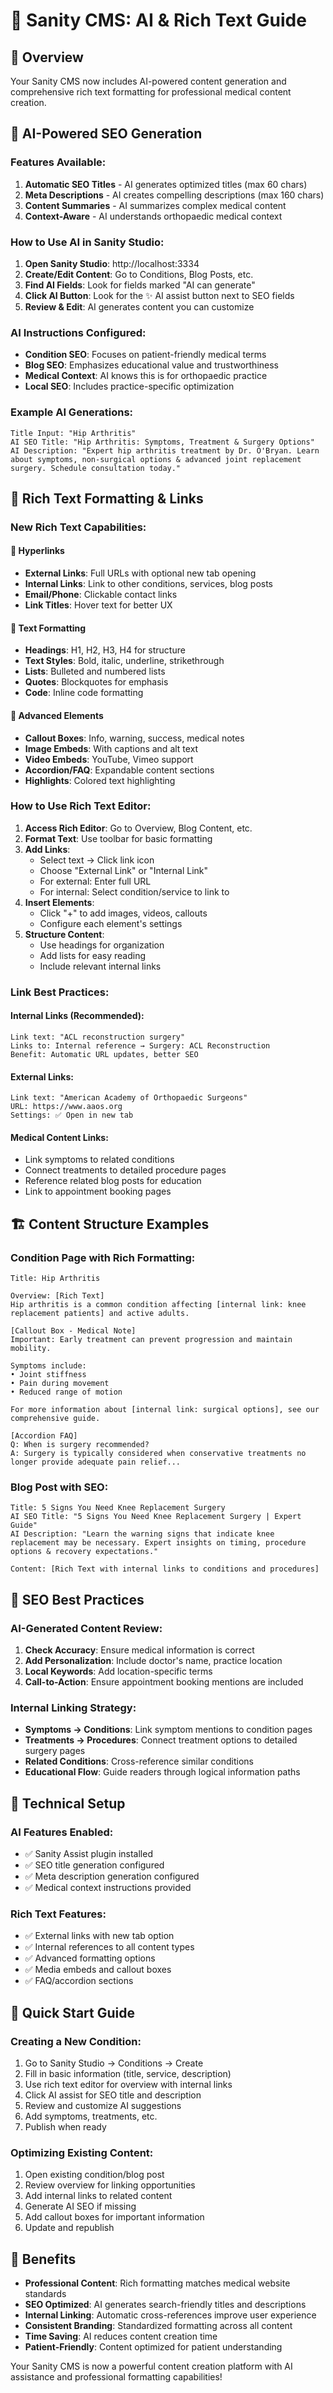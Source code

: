# 🤖 Sanity CMS: AI & Rich Text Guide

## 🎯 Overview

Your Sanity CMS now includes AI-powered content generation and comprehensive rich text formatting for professional medical content creation.

## 🤖 AI-Powered SEO Generation

### Features Available:

1. **Automatic SEO Titles** - AI generates optimized titles (max 60 chars)
2. **Meta Descriptions** - AI creates compelling descriptions (max 160 chars)
3. **Content Summaries** - AI summarizes complex medical content
4. **Context-Aware** - AI understands orthopaedic medical context

### How to Use AI in Sanity Studio:

1. **Open Sanity Studio**: http://localhost:3334
2. **Create/Edit Content**: Go to Conditions, Blog Posts, etc.
3. **Find AI Fields**: Look for fields marked "AI can generate"
4. **Click AI Button**: Look for the ✨ AI assist button next to SEO fields
5. **Review & Edit**: AI generates content you can customize

### AI Instructions Configured:

- **Condition SEO**: Focuses on patient-friendly medical terms
- **Blog SEO**: Emphasizes educational value and trustworthiness
- **Medical Context**: AI knows this is for orthopaedic practice
- **Local SEO**: Includes practice-specific optimization

### Example AI Generations:

```
Title Input: "Hip Arthritis"
AI SEO Title: "Hip Arthritis: Symptoms, Treatment & Surgery Options"
AI Description: "Expert hip arthritis treatment by Dr. O'Bryan. Learn about symptoms, non-surgical options & advanced joint replacement surgery. Schedule consultation today."
```

## 📝 Rich Text Formatting & Links

### New Rich Text Capabilities:

#### 🔗 **Hyperlinks**
- **External Links**: Full URLs with optional new tab opening
- **Internal Links**: Link to other conditions, services, blog posts
- **Email/Phone**: Clickable contact links
- **Link Titles**: Hover text for better UX

#### 📄 **Text Formatting**
- **Headings**: H1, H2, H3, H4 for structure
- **Text Styles**: Bold, italic, underline, strikethrough
- **Lists**: Bulleted and numbered lists
- **Quotes**: Blockquotes for emphasis
- **Code**: Inline code formatting

#### 🎨 **Advanced Elements**
- **Callout Boxes**: Info, warning, success, medical notes
- **Image Embeds**: With captions and alt text
- **Video Embeds**: YouTube, Vimeo support
- **Accordion/FAQ**: Expandable content sections
- **Highlights**: Colored text highlighting

### How to Use Rich Text Editor:

1. **Access Rich Editor**: Go to Overview, Blog Content, etc.
2. **Format Text**: Use toolbar for basic formatting
3. **Add Links**:
   - Select text → Click link icon
   - Choose "External Link" or "Internal Link"
   - For external: Enter full URL
   - For internal: Select condition/service to link to
4. **Insert Elements**:
   - Click "+" to add images, videos, callouts
   - Configure each element's settings
5. **Structure Content**:
   - Use headings for organization
   - Add lists for easy reading
   - Include relevant internal links

### Link Best Practices:

#### Internal Links (Recommended):
```
Link text: "ACL reconstruction surgery"
Links to: Internal reference → Surgery: ACL Reconstruction
Benefit: Automatic URL updates, better SEO
```

#### External Links:
```
Link text: "American Academy of Orthopaedic Surgeons"
URL: https://www.aaos.org
Settings: ✅ Open in new tab
```

#### Medical Content Links:
- Link symptoms to related conditions
- Connect treatments to detailed procedure pages
- Reference related blog posts for education
- Link to appointment booking pages

## 🏗️ Content Structure Examples

### Condition Page with Rich Formatting:

```
Title: Hip Arthritis

Overview: [Rich Text]
Hip arthritis is a common condition affecting [internal link: knee replacement patients] and active adults. 

[Callout Box - Medical Note]
Important: Early treatment can prevent progression and maintain mobility.

Symptoms include:
• Joint stiffness
• Pain during movement  
• Reduced range of motion

For more information about [internal link: surgical options], see our comprehensive guide.

[Accordion FAQ]
Q: When is surgery recommended?
A: Surgery is typically considered when conservative treatments no longer provide adequate pain relief...
```

### Blog Post with SEO:

```
Title: 5 Signs You Need Knee Replacement Surgery
AI SEO Title: "5 Signs You Need Knee Replacement Surgery | Expert Guide"
AI Description: "Learn the warning signs that indicate knee replacement may be necessary. Expert insights on timing, procedure options & recovery expectations."

Content: [Rich Text with internal links to conditions and procedures]
```

## 🎯 SEO Best Practices

### AI-Generated Content Review:
1. **Check Accuracy**: Ensure medical information is correct
2. **Add Personalization**: Include doctor's name, practice location
3. **Local Keywords**: Add location-specific terms
4. **Call-to-Action**: Ensure appointment booking mentions are included

### Internal Linking Strategy:
- **Symptoms → Conditions**: Link symptom mentions to condition pages
- **Treatments → Procedures**: Connect treatment options to detailed surgery pages
- **Related Conditions**: Cross-reference similar conditions
- **Educational Flow**: Guide readers through logical information paths

## 🔧 Technical Setup

### AI Features Enabled:
- ✅ Sanity Assist plugin installed
- ✅ SEO title generation configured
- ✅ Meta description generation configured
- ✅ Medical context instructions provided

### Rich Text Features:
- ✅ External links with new tab option
- ✅ Internal references to all content types
- ✅ Advanced formatting options
- ✅ Media embeds and callout boxes
- ✅ FAQ/accordion sections

## 🚀 Quick Start Guide

### Creating a New Condition:
1. Go to Sanity Studio → Conditions → Create
2. Fill in basic information (title, service, description)
3. Use rich text editor for overview with internal links
4. Click AI assist for SEO title and description
5. Review and customize AI suggestions
6. Add symptoms, treatments, etc.
7. Publish when ready

### Optimizing Existing Content:
1. Open existing condition/blog post
2. Review overview for linking opportunities
3. Add internal links to related content
4. Generate AI SEO if missing
5. Add callout boxes for important information
6. Update and republish

## 🎉 Benefits

- **Professional Content**: Rich formatting matches medical website standards
- **SEO Optimized**: AI generates search-friendly titles and descriptions
- **Internal Linking**: Automatic cross-references improve user experience
- **Consistent Branding**: Standardized formatting across all content
- **Time Saving**: AI reduces content creation time
- **Patient-Friendly**: Content optimized for patient understanding

Your Sanity CMS is now a powerful content creation platform with AI assistance and professional formatting capabilities!